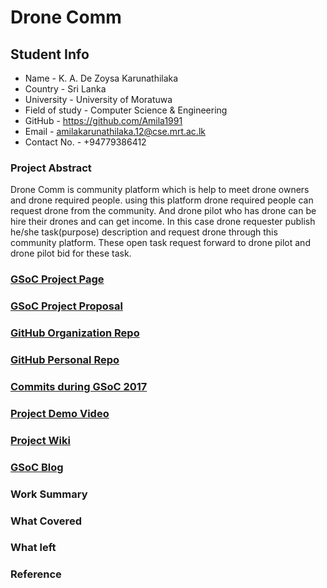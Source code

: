 # Drone Comm

## Student Info
* Name - K. A. De Zoysa Karunathilaka
* Country - Sri Lanka
* University - University of Moratuwa
* Field of study - Computer Science & Engineering
* GitHub - https://github.com/Amila1991
* Email - amilakarunathilaka.12@cse.mrt.ac.lk
* Contact No. - +94779386412

### Project Abstract
Drone Comm is community platform which is help to meet drone owners and drone required people. using this platform drone required people can request drone from the community. And drone pilot who has drone can be hire their drones and can get income. In this case drone requester publish he/she task(purpose) description and request drone through this community platform. These open task request forward to drone pilot and drone pilot bid for these task.

### [GSoC Project Page](http://LinikToYourGSoCProjectPage)

### [GSoC Project Proposal](http://LinikToYourGSoCProjectProposal)

### [GitHub Organization Repo](https://github.com/scorelab/Drone-Comm)

### [GitHub Personal Repo](https://github.com/Amila1991/Drone-Comm)

### [Commits during GSoC 2017](https://github.com/scorelab/Drone-Comm/commits/master)

### [Project Demo Video](http://LinkToDemoVideo)

### [Project Wiki](https://github.com/Amila1991/Drone-Comm/wiki)

### [GSoC Blog](http://GSoCBlog)

### Work Summary

### What Covered

### What left

### Reference
